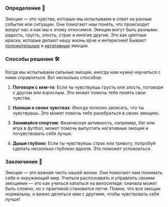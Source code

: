 ### Определение 🌈

Эмоции — это чувства, которые мы испытываем в ответ на разные события или ситуации. Они помогают нам понять, что происходит вокруг нас и как мы к этому относимся. Эмоции могут быть разными: радость, грусть, злость, страх и многие другие. Это как цветные краски, которые делают нашу жизнь ярче и интереснее! Бывают [положительные](положительные_эмоции.md) и [негативные](негативные_эмоции.md) эмоции.


### Способы решения 🛠

Когда мы испытываем сильные эмоции, иногда нам нужно научиться с ними справляться. Вот несколько способов:

1. **Поговори с кем-то**: Если ты чувствуешь грусть или злость, поговори с другом или взрослым. Это может помочь тебе понять свои чувства.

2. **Напиши о своих чувствах**: Иногда полезно записать, что ты чувствуешь. Это может помочь тебе разобраться в своих эмоциях.

3. **Занимайся спортом**: Физическая активность, например, бег или игра в футбол, может помочь выпустить негативные эмоции и почувствовать себя лучше.

4. **Дыши глубоко**: Если ты чувствуешь страх или тревогу, попробуй сделать несколько глубоких вдохов. Это поможет успокоиться.

### Заключение 🌟

Эмоции — это важная часть нашей жизни. Они помогают нам понимать себя и окружающий мир. Учиться распознавать и управлять своими эмоциями — это как учиться кататься на велосипеде: сначала может быть сложно, но с практикой становится легче. Помни, что все эмоции нормальны, и важно делиться ими с другими, чтобы чувствовать себя лучше!
